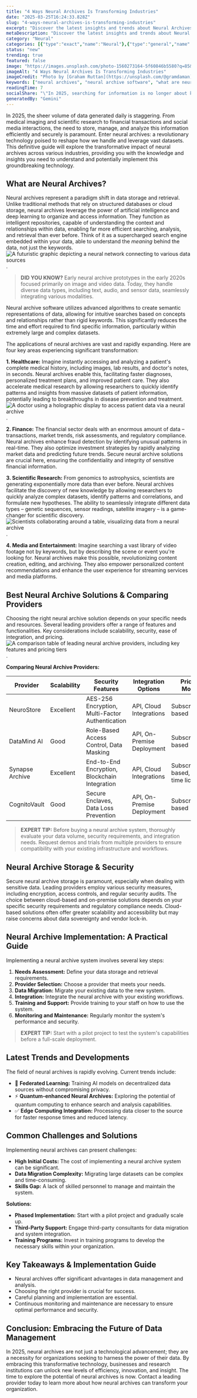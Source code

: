 ```yaml
---
title: "4 Ways Neural Archives Is Transforming Industries"
date: "2025-03-25T16:24:33.828Z"
slug: "4-ways-neural-archives-is-transforming-industries"
excerpt: "Discover the latest insights and trends about Neural Archives. This comprehensive guide covers everything you need to know about Neural Archives in 2025."
metaDescription: "Discover the latest insights and trends about Neural Archives. This comprehensive guide covers everything you need to know about Neural Archives in 2025."
category: "Neural"
categories: [{"type":"exact","name":"Neural"},{"type":"general","name":"Computer Science"},{"type":"medium","name":"Data Management"},{"type":"specific","name":"Data Storage"},{"type":"niche","name":"Archival Compression"}]
status: "new"
trending: true
featured: false
image: "https://images.unsplash.com/photo-1560273164-5f60846b5580?q=85&w=1200&fit=max&fm=webp&auto=compress"
imageAlt: "4 Ways Neural Archives Is Transforming Industries"
imageCredit: "Photo by [Graham Ruttan](https://unsplash.com/@gramdaman) on Unsplash"
keywords: ["neural archives", "neural archive software", "what are neural archives", "best neural archive solutions", "neural archive storage", "secure neural archive", "neural archive implementation", "buy neural archive system", "neural archive pricing", "comparing neural archive providers"]
readingTime: 7
socialShare: "\"In 2025, searching for information is no longer about keywords; it's about understanding context. Neural archives are transforming how we interact with data, unlocking previously unimaginable insights.\""
generatedBy: "Gemini"
---
```


In 2025, the sheer volume of data generated daily is staggering.  From medical imaging and scientific research to financial transactions and social media interactions, the need to store, manage, and analyze this information efficiently and securely is paramount.  Enter neural archives: a revolutionary technology poised to reshape how we handle and leverage vast datasets. This definitive guide will explore the transformative impact of neural archives across various industries, providing you with the knowledge and insights you need to understand and potentially implement this groundbreaking technology.

## What are Neural Archives?

Neural archives represent a paradigm shift in data storage and retrieval. Unlike traditional methods that rely on structured databases or cloud storage, neural archives leverage the power of artificial intelligence and deep learning to organize and access information.  They function as intelligent repositories, capable of understanding the context and relationships within data, enabling far more efficient searching, analysis, and retrieval than ever before.  Think of it as a supercharged search engine embedded within your data, able to understand the *meaning* behind the data, not just the keywords. ![A futuristic graphic depicting a neural network connecting to various data sources](https://images.unsplash.com/photo-1560273164-5f60846b5580?q=85&w=1200&fit=max&fm=webp&auto=compress).

> **DID YOU KNOW?**  Early neural archive prototypes in the early 2020s focused primarily on image and video data.  Today, they handle diverse data types, including text, audio, and sensor data, seamlessly integrating various modalities.

Neural archive software utilizes advanced algorithms to create semantic representations of data, allowing for intuitive searches based on concepts and relationships rather than rigid keywords.  This significantly reduces the time and effort required to find specific information, particularly within extremely large and complex datasets.



The applications of neural archives are vast and rapidly expanding. Here are four key areas experiencing significant transformation:

**1. Healthcare:** Imagine instantly accessing and analyzing a patient's complete medical history, including images, lab results, and doctor's notes, in seconds. Neural archives enable this, facilitating faster diagnoses, personalized treatment plans, and improved patient care.  They also accelerate medical research by allowing researchers to quickly identify patterns and insights from massive datasets of patient information, potentially leading to breakthroughs in disease prevention and treatment. ![A doctor using a holographic display to access patient data via a neural archive](https://images.unsplash.com/photo-1560273165-f1b6a7616776?q=85&w=1200&fit=max&fm=webp&auto=compress).

**2. Finance:**  The financial sector deals with an enormous amount of data – transactions, market trends, risk assessments, and regulatory compliance. Neural archives enhance fraud detection by identifying unusual patterns in real-time. They also optimize investment strategies by rapidly analyzing market data and predicting future trends. Secure neural archive solutions are crucial here, ensuring the confidentiality and integrity of sensitive financial information.

**3. Scientific Research:**  From genomics to astrophysics, scientists are generating exponentially more data than ever before. Neural archives facilitate the discovery of new knowledge by allowing researchers to quickly analyze complex datasets, identify patterns and correlations, and formulate new hypotheses.  The ability to seamlessly integrate different data types – genetic sequences, sensor readings, satellite imagery – is a game-changer for scientific discovery. ![Scientists collaborating around a table, visualizing data from a neural archive](https://images.unsplash.com/photo-1654783857619-85ada0819eff?q=85&w=1200&fit=max&fm=webp&auto=compress).

**4. Media and Entertainment:**  Imagine searching a vast library of video footage not by keywords, but by describing the scene or event you're looking for. Neural archives make this possible, revolutionizing content creation, editing, and archiving.  They also empower personalized content recommendations and enhance the user experience for streaming services and media platforms.

## Best Neural Archive Solutions & Comparing Providers

Choosing the right neural archive solution depends on your specific needs and resources.  Several leading providers offer a range of features and functionalities.  Key considerations include scalability, security, ease of integration, and pricing.  ![A comparison table of leading neural archive providers, including key features and pricing tiers](https://images.unsplash.com/photo-1654783856128-09da2e95afa0?q=85&w=1200&fit=max&fm=webp&auto=compress).

**Comparing Neural Archive Providers:**

| Provider       | Scalability | Security Features | Integration Options | Pricing Model     |
|-----------------|-------------|--------------------|----------------------|--------------------|
| NeuroStore     | Excellent    | AES-256 Encryption, Multi-Factor Authentication | API, Cloud Integrations | Subscription-based |
| DataMind AI     | Good         | Role-Based Access Control, Data Masking | API, On-Premise Deployment | Subscription-based |
| Synapse Archive | Excellent    | End-to-End Encryption, Blockchain Integration | API, Cloud Integrations | Subscription-based,  One-time license |
| CognitoVault   | Good         | Secure Enclaves, Data Loss Prevention | API, On-Premise Deployment | Subscription-based |

> **EXPERT TIP:** Before buying a neural archive system, thoroughly evaluate your data volume, security requirements, and integration needs.  Request demos and trials from multiple providers to ensure compatibility with your existing infrastructure and workflows.

## Neural Archive Storage & Security

Secure neural archive storage is paramount, especially when dealing with sensitive data.  Leading providers employ various security measures, including encryption, access controls, and regular security audits.  The choice between cloud-based and on-premise solutions depends on your specific security requirements and regulatory compliance needs.  Cloud-based solutions often offer greater scalability and accessibility but may raise concerns about data sovereignty and vendor lock-in.

## Neural Archive Implementation: A Practical Guide

Implementing a neural archive system involves several key steps:

1. **Needs Assessment:**  Define your data storage and retrieval requirements.
2. **Provider Selection:**  Choose a provider that meets your needs.
3. **Data Migration:**  Migrate your existing data to the new system.
4. **Integration:**  Integrate the neural archive with your existing workflows.
5. **Training and Support:**  Provide training to your staff on how to use the system.
6. **Monitoring and Maintenance:**  Regularly monitor the system's performance and security.

> **EXPERT TIP:** Start with a pilot project to test the system's capabilities before a full-scale deployment.

## Latest Trends and Developments

The field of neural archives is rapidly evolving.  Current trends include:

* 🔑 **Federated Learning:** Training AI models on decentralized data sources without compromising privacy.
* ⚡ **Quantum-enhanced Neural Archives:** Exploring the potential of quantum computing to enhance search and analysis capabilities.
* ✅ **Edge Computing Integration:** Processing data closer to the source for faster response times and reduced latency.

## Common Challenges and Solutions

Implementing neural archives can present challenges:

* **High Initial Costs:**  The cost of implementing a neural archive system can be significant.
* **Data Migration Complexity:**  Migrating large datasets can be complex and time-consuming.
* **Skills Gap:**  A lack of skilled personnel to manage and maintain the system.

**Solutions:**

* **Phased Implementation:**  Start with a pilot project and gradually scale up.
* **Third-Party Support:**  Engage third-party consultants for data migration and system integration.
* **Training Programs:**  Invest in training programs to develop the necessary skills within your organization.

## Key Takeaways & Implementation Guide

* Neural archives offer significant advantages in data management and analysis.
* Choosing the right provider is crucial for success.
* Careful planning and implementation are essential.
* Continuous monitoring and maintenance are necessary to ensure optimal performance and security.

## Conclusion: Embracing the Future of Data Management

In 2025, neural archives are not just a technological advancement; they are a necessity for organizations seeking to harness the power of their data.  By embracing this transformative technology, businesses and research institutions can unlock new levels of efficiency, innovation, and insight.  The time to explore the potential of neural archives is now.  Contact a leading provider today to learn more about how neural archives can transform your organization.

